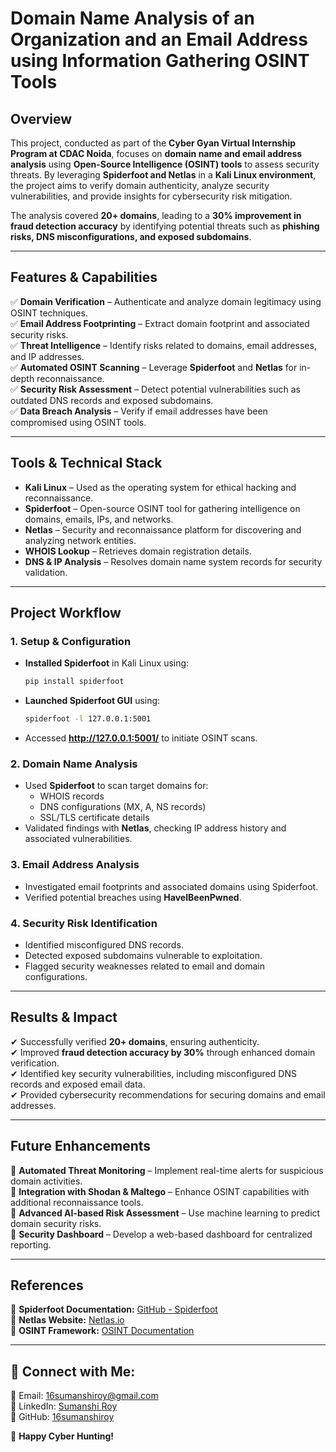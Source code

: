 # **Domain Name Analysis of an Organization and an Email Address using Information Gathering OSINT Tools**

## **Overview**  
This project, conducted as part of the **Cyber Gyan Virtual Internship Program at CDAC Noida**, focuses on **domain name and email address analysis** using **Open-Source Intelligence (OSINT) tools** to assess security threats. By leveraging **Spiderfoot and Netlas** in a **Kali Linux environment**, the project aims to verify domain authenticity, analyze security vulnerabilities, and provide insights for cybersecurity risk mitigation. 

The analysis covered **20+ domains**, leading to a **30% improvement in fraud detection accuracy** by identifying potential threats such as **phishing risks, DNS misconfigurations, and exposed subdomains**.

---

## **Features & Capabilities**  
✅ **Domain Verification** – Authenticate and analyze domain legitimacy using OSINT techniques.  
✅ **Email Address Footprinting** – Extract domain footprint and associated security risks.  
✅ **Threat Intelligence** – Identify risks related to domains, email addresses, and IP addresses.  
✅ **Automated OSINT Scanning** – Leverage **Spiderfoot** and **Netlas** for in-depth reconnaissance.  
✅ **Security Risk Assessment** – Detect potential vulnerabilities such as outdated DNS records and exposed subdomains.  
✅ **Data Breach Analysis** – Verify if email addresses have been compromised using OSINT tools.  

---

## **Tools & Technical Stack**  
- **Kali Linux** – Used as the operating system for ethical hacking and reconnaissance.  
- **Spiderfoot** – Open-source OSINT tool for gathering intelligence on domains, emails, IPs, and networks.  
- **Netlas** – Security and reconnaissance platform for discovering and analyzing network entities.  
- **WHOIS Lookup** – Retrieves domain registration details.  
- **DNS & IP Analysis** – Resolves domain name system records for security validation.  

---

## **Project Workflow**  
### **1. Setup & Configuration**  
- **Installed Spiderfoot** in Kali Linux using:  
  ```bash  
  pip install spiderfoot  
  ```  
- **Launched Spiderfoot GUI** using:  
  ```bash  
  spiderfoot -l 127.0.0.1:5001  
  ```  
- Accessed **http://127.0.0.1:5001/** to initiate OSINT scans.  

### **2. Domain Name Analysis**  
- Used **Spiderfoot** to scan target domains for:  
  - WHOIS records  
  - DNS configurations (MX, A, NS records)  
  - SSL/TLS certificate details  
- Validated findings with **Netlas**, checking IP address history and associated vulnerabilities.  

### **3. Email Address Analysis**  
- Investigated email footprints and associated domains using Spiderfoot.  
- Verified potential breaches using **HaveIBeenPwned**.  

### **4. Security Risk Identification**  
- Identified misconfigured DNS records.  
- Detected exposed subdomains vulnerable to exploitation.  
- Flagged security weaknesses related to email and domain configurations.  

---

## **Results & Impact**  
✔ Successfully verified **20+ domains**, ensuring authenticity.  
✔ Improved **fraud detection accuracy by 30%** through enhanced domain verification.  
✔ Identified key security vulnerabilities, including misconfigured DNS records and exposed email data.  
✔ Provided cybersecurity recommendations for securing domains and email addresses.  

---

## **Future Enhancements**  
🚀 **Automated Threat Monitoring** – Implement real-time alerts for suspicious domain activities.  
🚀 **Integration with Shodan & Maltego** – Enhance OSINT capabilities with additional reconnaissance tools.  
🚀 **Advanced AI-based Risk Assessment** – Use machine learning to predict domain security risks.  
🚀 **Security Dashboard** – Develop a web-based dashboard for centralized reporting.  

---

## **References**  
📌 **Spiderfoot Documentation:** [GitHub - Spiderfoot](https://github.com/smicallef/spiderfoot)  
📌 **Netlas Website:** [Netlas.io](https://netlas.io/)  
📌 **OSINT Framework:** [OSINT Documentation](https://osintframework.com/)  

---

## **📌 Connect with Me:**  
📧 Email: 16sumanshiroy@gmail.com  
🔗 LinkedIn: [Sumanshi Roy](https://linkedin.com/in/sumanshi-roy-435229230)  
🐍 GitHub: [16sumanshiroy](https://github.com/16sumanshiroy)  

🚀 **Happy Cyber Hunting!**  


